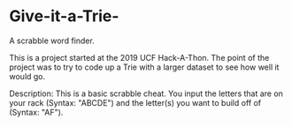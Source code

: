 # Give-it-a-Trie-
A scrabble word finder.

This is a project started at the 2019 UCF Hack-A-Thon. The point of the project was to try to code up a Trie with a larger dataset
to see how well it would go. 

Description:
This is a basic scrabble cheat. You input the letters that are on your rack (Syntax: "ABCDE") and the letter(s) you want to build off of 
(Syntax: "AF").
